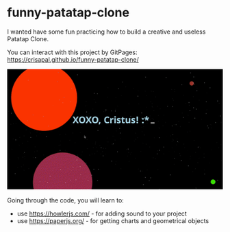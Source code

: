 # funny-patatap-clone
I wanted have some fun practicing how to build a creative and useless Patatap Clone.

You can interact with this project by GitPages: https://crisapal.github.io/funny-patatap-clone/
 
 
 ![PATATAP](https://github.com/crisapal/funny-patatap-clone/blob/main/patatap.gif)



Going through the code, you will learn to:
- use https://howlerjs.com/ - for adding sound to your project
- use https://paperjs.org/ - for getting charts and geometrical objects




